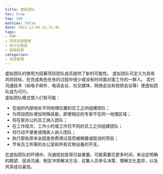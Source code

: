 ```yaml
---
title: 虚拟团队
toc: true
top: 100
mathjax: false
date: 2021-12-04 22:31:46
tags:
- PMP
- 项目资源管理
- 执行过程组
- 获取资源
categories:
- 项目管理
---
```

虚拟团队的使用为招募项目团队成员提供了新的可能性。 
虚拟团队可定义为具有共同目标、在完成角色任务的过程中很少或没有时间面对面工作的一群人。 
现代沟通技术（如电子邮件、电话会议、社交媒体、网络会议和视频会议等）使虚拟团队成为可行。  
虚拟团队模式使人们有可能：

- 在组织内部地处不同地理位置的员工之间组建团队；
- 为项目团队增加特殊技能，即使相应的专家不在同一地理区域；
- 将在家办公的员工纳入团队；
- 在工作班次、工作小时或工作日不同的员工之间组建团队；
- 将行动不便者或残疾人纳入团队；
- 执行那些原本会因差旅费用过高而被搁置或取消的项目；
- 节省员工所需的办公室和所有实物设备的开支。  

在虚拟团队的环境中，沟通规划变得日益重要。可能需要花更多时间，来设定明确的期望、促进沟通、制定冲突解决方法、召集人员参与决策、理解文化差异，以及共享成功喜悦。
